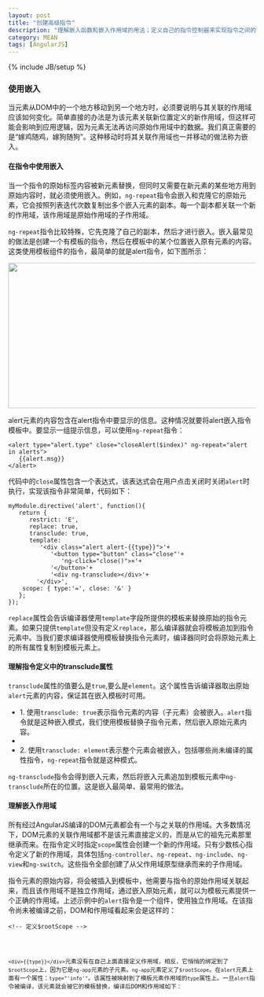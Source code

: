 ```yaml
---
layout: post
title: "创建高级指令"
description: "理解嵌入函数和嵌入作用域的用法；定义自己的指令控制器来实现指令之间的协调，理解指令控制器和链接函数之间的区别；终止并接管指令编译的过程:动态加载自定义模板，以及使用$compile和$interpolate服务。"
category: MEAN
tags: [AngularJS]
---
```

{% include JB/setup %}

<div class="p-section">
	<h3>使用嵌入</h3>
	<p>当元素从DOM中的一个地方移动到另一个地方时，必须要说明与其关联的作用域应该如何变化。简单直接的办法是为该元素关联新位置定义的新作用域，但这样可能会影响到应用逻辑，因为元素无法再访问原始作用域中的数据。我们真正需要的是“嫁鸡随鸡，嫁狗随狗”。这种移动时将其关联作用域也一并移动的做法称为嵌入。</p>
	<h4>在指令中使用嵌入</h4>
	<p>当一个指令的原始标签内容被新元素替换，但同时又需要在新元素的某些地方用到原始内容时，就必须使用嵌入。例如，<code>ng-repeat</code>指令会嵌入和克隆它的原始元素，它会按照列表迭代次数复制出多个嵌入元素的副本。每一个副本都关联一个新的作用域，该作用域是原始作用域的子作用域。</p>
	<p><code>ng-repeat</code>指令比较特殊，它先克隆了自己的副本，然后才进行嵌入。嵌入最常见的做法是创建一个有模板的指令，然后在模板中的某个位置嵌入原有元素的内容。这类使用模板组件的指令，最简单的就是alert指令，如下图所示：</p>
	<div class="image"><img src="../../../../../images/post/angularjs/alert.png" width="721" height="296"/></div>
	<p>alert元素的内容包含在alert指令中要显示的信息。这种情况就要将alert嵌入指令模板中。要显示一组提示信息，可以使用<code>ng-repeat</code>指令：</p>
<pre><code class="html">&lt;alert type="alert.type" close="closeAlert($index)" ng-repeat="alert in alerts"&gt;
   &#123;&#123;alert.msg&#125;&#125;
&lt;/alert&gt;
</code></pre>
	<p>代码中的<code>close</code>属性包含一个表达式，该表达式会在用户点击关闭时关闭<code>alert</code>时执行，实现该指令非常简单，代码如下：</p>
<pre><code class="javascript">myModule.directive('alert', function(){
   return {
      restrict: 'E',
	  replace: true,
	  transclude: true,
	  template: 
	     '&lt;div class="alert alert-&#123;&#123;type&#125;&#125;"&gt;'+
		    '&lt;button type="button" class="close"'+
			   'ng-click="close()"&gt;&times;'+
		    '&lt;/button>'+
		    '&lt;div ng-transclude&gt;&lt;/div&gt;'+
		'&lt;/div>',
	scope: { type:'=', close: '&' }
   };
});
</code></pre>
	<p><code>replace</code>属性会告诉编译器使用<code>template</code>字段所提供的模板来替换原始的指令元素。如果只提供<code>template</code>但没有定义<code>replace</code>，那么编译器就会将模板追加到指令元素中。当我们要求编译器使用模板替换指令元素时，编译器同时会将原始元素上的所有属性复制到模板元素上。</p>
	<h4>理解指令定义中的transclude属性</h4>
	<p><code>transclude</code>属性的值要么是<code>true</code>,要么是<code>element</code>。这个属性告诉编译器取出原始<code>alert</code>元素的内容，保证其在嵌入模板时可用。</p>
	<ul>
	   <li>1. 使用<code>transclude: true</code>表示指令元素的内容（子元素）会被嵌入。<code>alert</code>指令就是这种嵌入模式，我们使用模板替换子指令元素，然后嵌入原始元素内容。<li>
	   <li>2. 使用<code>transclude: element</code>表示整个元素会被嵌入，包括哪些尚未编译的属性指令，<code>ng-repeat</code>指令就是这种模式。</li>
	</ul>
	<p><code>ng-transclude</code>指令会得到嵌入元素，然后将嵌入元素追加到模板元素中<code>ng-transclude</code>所在的位置。这是嵌入最简单、最常用的做法。</p>
	<h4>理解嵌入作用域</h4>
	<p>所有经过AngularJS编译的DOM元素都会有一个与之关联的作用域。大多数情况下，DOM元素的关联作用域都不是该元素直接定义的，而是从它的祖先元素那里继承而来。在指令定义时指定<code>scope</code>属性会创建一个新的作用域。只有少数核心指令定义了新的作用域，具体包括<code>ng-controller</code>、<code>ng-repeat</code>、<code>ng-include</code>、<code>ng-view</code>和<code>ng-switch</code>。这些指令全部创建了从父作用域原型继承而来的子作用域。</p>
	<p>指令元素的原始内容，将会被插入到模板中，他需要与指令的原始作用域关联起来，而且该作用域不是独立作用域，通过嵌入原始元素，就可以为模板元素提供一个正确的作用域。上述示例中的<code>alert</code>指令是一个组件，使用独立作用域。在该指令尚未被编译之前，DOM和作用域看起来会是这样的：</p>
<pre><code class="html">&lt;!-- 定义$rootScope --&gt;
<div ng-app ng-init=" type='success'"&gt;
   &lt;!-- 绑定$rootScope --&gt;
   &lt;div&gt;&#123;&#123;type&#125;&#125;&lt;/div&gt;
   &lt;alert type="'info'"&gt;Look at {{type}}&lt;/alert&gt;
&lt;/div&gt;
</code></pre>	
	<p><code>&lt;div&gt;&#123;&#123;type&#125;&#125;&lt;/div&gt;</code>元素没有在自己上面直接定义作用域，相反，它悄悄的绑定到了<code>$rootScope</code>上，因为它是<code>ng-app</code>元素的子元素。<code>ng-app</code>元素定义了<code>$rootScope</code>。在<code>alert</code>元素上面有一个属性：<code>type="'info'"</code>。该属性被映射到了模板元素作用域的<code>type</code>属性上。一旦<code>alert</code>指令被编译，该元素就会被它的模板替换，编译后DOM和作用域如下：</p>
</div>